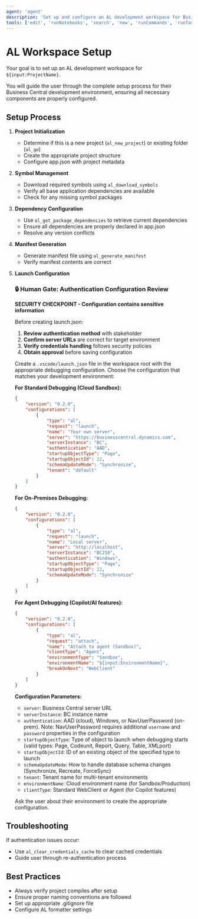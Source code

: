 ```yaml
---
agent: 'agent'
description: 'Set up and configure an AL development workspace for Business Central development.'
tools: ['edit', 'runNotebooks', 'search', 'new', 'runCommands', 'runTasks', 'runSubagent', 'usages', 'vscodeAPI', 'problems', 'changes', 'testFailure', 'openSimpleBrowser', 'fetch', 'githubRepo', 'ms-dynamics-smb.al/al_download_symbols', 'ms-dynamics-smb.al/al_clear_credentials_cache', 'ms-dynamics-smb.al/al_go', 'ms-dynamics-smb.al/al_new_project', 'ms-dynamics-smb.al/al_generate_manifest', 'extensions', 'todos', 'runTests']
---
```


# AL Workspace Setup

Your goal is to set up an AL development workspace for `${input:ProjectName}`.

You will guide the user through the complete setup process for their Business Central development environment, ensuring all necessary components are properly configured.

## Setup Process

1. **Project Initialization**
   - Determine if this is a new project (`al_new_project`) or existing folder (`al_go`)
   - Create the appropriate project structure
   - Configure app.json with project metadata

2. **Symbol Management**
   - Download required symbols using `al_download_symbols`
   - Verify all base application dependencies are available
   - Check for any missing symbol packages

3. **Dependency Configuration**
   - Use `al_get_package_dependencies` to retrieve current dependencies
   - Ensure all dependencies are properly declared in app.json
   - Resolve any version conflicts

4. **Manifest Generation**
   - Generate manifest file using `al_generate_manifest`
   - Verify manifest contents are correct

5. **Launch Configuration**
   
   ### 🔒 Human Gate: Authentication Configuration Review
   **SECURITY CHECKPOINT - Configuration contains sensitive information**
   
   Before creating launch.json:
   1. **Review authentication method** with stakeholder
   2. **Confirm server URLs** are correct for target environment
   3. **Verify credentials handling** follows security policies
   4. **Obtain approval** before saving configuration
   
   Create a `.vscode/launch.json` file in the workspace root with the appropriate debugging configuration. Choose the configuration that matches your development environment:
   
   **For Standard Debugging (Cloud Sandbox):**
   ```json
   {
       "version": "0.2.0",
       "configurations": [
           {
               "type": "al",
               "request": "launch",
               "name": "Your own server",
               "server": "https://businesscentral.dynamics.com",
               "serverInstance": "BC",
               "authentication": "AAD",
               "startupObjectType": "Page",
               "startupObjectId": 22,
               "schemaUpdateMode": "Synchronize",
               "tenant": "default"
           }
       ]
   }
   ```
   
   **For On-Premises Debugging:**
   ```json
   {
       "version": "0.2.0",
       "configurations": [
           {
               "type": "al",
               "request": "launch",
               "name": "Local server",
               "server": "http://localhost",
               "serverInstance": "BC210",
               "authentication": "Windows",
               "startupObjectType": "Page",
               "startupObjectId": 22,
               "schemaUpdateMode": "Synchronize"
           }
       ]
   }
   ```
   
   **For Agent Debugging (Copilot/AI features):**
   ```json
   {
       "version": "0.2.0",
       "configurations": [
           {
               "type": "al",
               "request": "attach",
               "name": "Attach to agent (Sandbox)",
               "clientType": "Agent",
               "environmentType": "Sandbox",
               "environmentName": "${input:EnvironmentName}",
               "breakOnNext": "WebClient"
           }
       ]
   }
   ```
   
   **Configuration Parameters:**
   - `server`: Business Central server URL
   - `serverInstance`: BC instance name
   - `authentication`: AAD (cloud), Windows, or NavUserPassword (on-prem). Note: NavUserPassword requires additional `username` and `password` properties in the configuration
   - `startupObjectType`: Type of object to launch when debugging starts (valid types: Page, Codeunit, Report, Query, Table, XMLport)
   - `startupObjectId`: ID of an existing object of the specified type to launch
   - `schemaUpdateMode`: How to handle database schema changes (Synchronize, Recreate, ForceSync)
   - `tenant`: Tenant name for multi-tenant environments
   - `environmentName`: Cloud environment name (for Sandbox/Production)
   - `clientType`: Standard WebClient or Agent (for Copilot features)
   
   Ask the user about their environment to create the appropriate configuration.

## Troubleshooting

If authentication issues occur:
- Use `al_clear_credentials_cache` to clear cached credentials
- Guide user through re-authentication process

## Best Practices

- Always verify project compiles after setup
- Ensure proper naming conventions are followed
- Set up appropriate .gitignore file
- Configure AL formatter settings